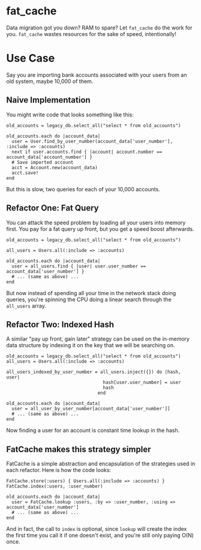 fat_cache
=========

Data migration got you down? RAM to spare? Let `fat_cache` do the work for you.
`fat_cache` wastes resources for the sake of speed, intentionally!

Use Case
========

Say you are importing bank accounts associated with your users from an old
system, maybe 10,000 of them.

Naive Implementation
--------------------

You might write code that looks something like this:

    old_accounts = legacy_db.select_all("select * from old_accounts")

    old_accounts.each do |account_data|
      user = User.find_by_user_number(account_data['user_number'], :include => :accounts)
      next if user.accounts.find { |account| account.number == account_data['account_number'] }
      # Save imported account
      acct = Account.new(account_data)
      acct.save!
    end

But this is slow, two queries for each of your 10,000 accounts.

Refactor One: Fat Query
-----------------------

You can attack the speed problem by loading all your users into memory first.
You pay for a fat query up front, but you get a speed boost afterwards.

    old_accounts = legacy_db.select_all("select * from old_accounts")

    all_users = Users.all(:include => :accounts)

    old_accounts.each do |account_data|
      user = all_users.find { |user| user.user_number == account_data['user_number'] }
      # ... (same as above) ...
    end

But now instead of spending all your time in the network stack doing queries,
you're spinning the CPU doing a linear search through the `all_users` array.

Refactor Two: Indexed Hash
--------------------------

A similar "pay up front, gain later" strategy can be used on the in-memory data
structure by indexing it on the key that we will be searching on. 


    old_accounts = legacy_db.select_all("select * from old_accounts")
    all_users = Users.all(:include => :accounts)

    all_users_indexed_by_user_number = all_users.inject({}) do |hash, user|
                                        hash[user.user_number] = user
                                        hash
                                      end

    old_accounts.each do |account_data|
      user = all_user_by_user_number[account_data['user_number']]
      # ... (same as above) ...
    end

Now finding a user for an account is constant time lookup in the hash.

FatCache makes this strategy simpler
------------------------------------

FatCache is a simple abstraction and encapsulation of the strategies used in
each refactor.  Here is how the code looks:

    FatCache.store(:users) { Users.all(:include => :accounts) }
    FatCache.index(:users, :user_number)

    old_accounts.each do |account_data|
      user = FatCache.lookup :users, :by => :user_number, :using => account_data['user_number']
      # ... (same as above) ...
    end

And in fact, the call to `index` is optional, since `lookup` will create the
index the first time you call it if one doesn't exist, and you're still only
paying O(N) once. 
